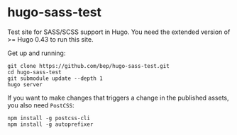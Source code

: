 # hugo-sass-test

Test site for SASS/SCSS support in Hugo. You need the extended version of >= Hugo 0.43 to run this site.

Get up and running:

```
git clone https://github.com/bep/hugo-sass-test.git
cd hugo-sass-test
git submodule update --depth 1
hugo server
```

If you want to make changes that triggers a change in the published assets, you also need `PostCSS`:

```
npm install -g postcss-cli
npm install -g autoprefixer
```
